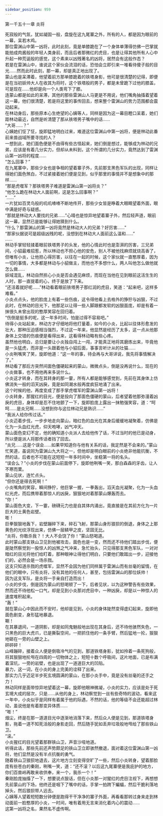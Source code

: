 ```yaml
---
sidebar_position: 959
---
```

 第一千五十一章 炎将


死寂般的气氛，犹如凝固一般，盘旋在这九尾寨之外，所有的人，都是因为眼前的一幕，呆若木鸡。  
那位雷渊山中第一凶将，此时此刻，竟是单膝跪在了一个身体单薄得仿佛一巴掌就能拍成肉酱般的年轻人类身前，而且后者那微红的虎目，也是让得其他所有人心中升起一种荒诞般的感觉，这个素来以凶残著名的凶将，居然会有这般作态？  
若是在雷渊山中，谁说这个家伙会流泪的话，恐怕会立即引来一堆看待傻子般的目光……然而此时此刻，那一幕，却是真正地出现了。  
蒙山也是呆滞着，他望着前方那单膝跪着的铁塔身影，他可是很清楚的记得，即便是在当初妖帅大人在收其为将时，这个铁塔般的男子，都是未曾跪下过他的膝盖，可是现在……他却是向一个人类弯下了膝。  
连蒙山都是如此的呆滞，其他的那些雷渊山人马更是不用说，他们嘴角抽搐着望着这一幕，他们很清楚，若是将这里的事传回去，想来整个雷渊山的势力范围都会震动起来。  
在林动身后，那些原本心生绝望的心姨等人，同样是因为这一幕目瞪口呆着，她们距林动最近，自然是听清楚了那从铁塔男子嘴中的话……  
“大哥……？”  
心姨她们怔了怔，旋即猛地明白过来，难道这位雷渊山中第一凶将，便是林动此番前来兽战域所要寻找的人？  
一想到此，她们面色便是不由得有些古怪起来，她们倒是想过，能够成为林动的兄弟，应该是有着几分实力，但却从未料到，这个所谓的几分实力，竟然达到了雷渊山第一凶将的程度……  
“怎么回事？”  
在九尾寨中，那些少女也是争相的望着寨子外，先前那支黑色军队的出现，同样让得她们面色煞白，不过紧接着她们便是见到，似乎那里的事情并不是想象中的那样……  
“那是虎噬军？那铁塔男子难道是雷渊山第一凶将炎？”  
“他怎么跪在林动大人面前啊，这是怎么回事啊？”  
“……”  
一片犹如百灵鸟般的叽叽喳喳不断地传开，那些少女皆是睁着大眼睛望着外面，眼中满是好奇与疑惑。  
“那就是林动大人要找的兄弟……”心晴也是惊异地望着寨子外，然后轻声道，眼前这一幕，显然已是能够让得她猜到什么。  
“什么？那雷渊山的第一凶将竟然是林动大人的兄弟？好厉害……”  
“那家伙据说可是超级凶残的呢，没想到在林动大人面前这么温和……”  
……  
林动手掌轻轻揉着眼前铁塔男子的头发，他的心情此时也是澎湃的厉害，三兄弟间，小貂最难招惹，所以林动也不担心他的安危，别人不被他找麻烦就烧高香了，但唯有小炎，让他担心得厉害，以往在一起的时候，这个家伙就一直憨厚着，因为一切的事情，大多都是林动与小貂做主，而他也不多想什么，两人叫他怎么做他就怎么做……  
妖域混乱，林动自然担心小炎是否会遇见麻烦，而现在当他在见到眼前这活生生的人时，那一直提着的心，终于是放了下来。  
“还活着就好呢……”林动看着眼前铁塔男子那红润的虎目，笑道：“起来吧，这样多难看。”  
小炎点点头，他的脸庞上有着一些伤痕，这令得他看上去格外的狰狞与凶狠，不过此时，在林动的目光下，他那足以让得一些人脚跟都发软的凶狠面庞，却是有着一抹很久未曾出现的憨厚笑容在回归着。  
“伤倒是挺多的呢，这一年多时间，怕是过得不容易吧。”  
待得小炎站起来，林动方才仔细地将他打量着，如今的小炎，比起以往体形愈发的壮大，那种压迫感相当强烈，不过这一年来，他显然是经历了太多，这一点从他那身体上交错的伤痕便是看得出来，这看得林动略有些心疼。  
虽然他也明白，总归是要让小炎独自闯上一闯，才能真正地将其磨炼出来，毕竟他是一头猛虎，而非是一头跟着他与小貂后面，事事言听计从的壮猫……  
小炎咧嘴笑了笑，旋即他道：“这一年的事，待会再与大哥详说，我先将事情解决了。”  
林动看了那后方突然间面色僵硬起来的蒙山，微微点头，倒是没再说什么，现在的小炎做事，也不用他再来多说什么。  
小炎这才转身，而在其转身的那一霎，所有人都是能够感觉到，先前在其身体上仿佛消失一般的滔天凶戾，竟是如同潮水般再度疯狂地涌了出来。  
这个时候的他，再度变成了那手掌虎噬军的雷渊山第一凶将！  
小炎转身，那猩红的目光，便是投向了那面色僵硬的蒙山，后者望着他那弥漫着凶戾的虎目，身体却是忍不住地颤了一下，旋即脸庞上露出一抹勉强笑容，道：“呵呵……是炎兄啊……没想到你与这位林动兄是熟识……”  
“我派人给你传过话。”  
小炎迈着步伐，一步步地走向蒙山，暗红色的血光在其身后缓缓地凝聚着，仿佛是化为一头血红光虎，仰天咆哮，凶气冲天。  
蒙山面色变幻不定，他的确知道小炎派人去给他传了话，不过当时的他已是动身，所以便是派人将那传话者挡了回去。  
“炎兄……这是个误会……如果早知道你与他有关系的话，我定然是不会来的。”蒙山忙笑道，虽说同为雷渊山九大将之一，但他却是明白眼前的小炎绝非他能抗衡，不然的话，后者也不可能在这短短一年多时间中，坐稳第一将的名头。  
“误会么？”小炎的步伐在蒙山前面停下，旋即他咧嘴一笑，那白森森的牙齿，让人不寒而栗。  
蒙山见状，连忙点头。  
“但你还是得去死啊！”  
小炎嘴角的笑容，瞬间狰狞，他巨掌一握，一拳轰出，滔天血光凝聚，化为一头血红光虎，而后携带着那惊人的凶戾，狠狠地对着那蒙山爆轰而去。  
“你！”  
蒙山面色大变，下一霎，磅礴元力也是自其体内涌出，竟直接是在其前方化为一片巨大的土黄色岩壁。  
嘭！  
巨拳狠狠地轰下，岩壁蹦碎下来，碎石飞射，那蒙山身形狼狈的倒退，身体之上那黄色的光纹浮现出来，仿佛一层鳞甲之皮，坚固无比。  
“炎将，你敢杀我？！大人不会饶了你！”蒙山怒喝道。  
此时蒙山那支铁山卫见到他被攻击，面色也是一变，然而还不待他们踏出步伐，便是陡然察觉到一股惊人的凶煞之气冲来，急忙抬头，只见得那支黑色军队，一对对暗红的目光将他们给盯着，那种眼神让得他们明白，只要他们敢踏出一步，迎接他们的，必然会是一场杀戮。  
这支只知道杀戮的虎噬军，显然不会因为他们同样属于雷渊山而有丝毫的留情，在他们的眼中，只有炎将，没有其他的任何人，甚至，包括雷渊山的那位妖帅！  
因为这支军队，是炎将一手亲自打造而出！  
小炎的步伐，倒是因为蒙山的怒喝顿了一下，后者见状，以为这种警告有些效果，然而还不待他松一口气，却是见到小炎那对虎目中，一种凶戾，却是以一种惊人的速度堆积起来。  
“轰！”  
就在蒙山心中因此而不安时，他却是见到，小炎的身体陡然变得虚幻起来，旋即他面色剧变，身形猛地暴退。  
唰！  
在其暴退间，一道阴影，却是如同鬼魅般地出现在其身后，还不待他骇然失色，一只黑色的巨大虎爪，已是撕裂空间，一把抓住他的一条手臂，然后猛地一抡，狠狠地砸在一旁的山壁之上。  
砰砰砰！  
山峰蹦碎，接着众人便是倒吸冷气的见到，那道铁塔身影，犹如拎着一条死狗般，将其狠狠地抡甩在四周的一切物体之上，短短十数个呼吸间，这片地面，已是布满着深坑，一旁的岩壁，也是出现了一道道巨大的凹陷。  
暴力，这一词，在小炎的身上完美的诠释了出来。  
那实力几乎迈足半步死玄境圆满的蒙山，在那小炎手中，竟是没有丝毫的还手之力！  
林动同样是面带惊异地望着这一幕，旋即他眼神微凝，小炎的实力，应该是处于死玄境大成的层次，只是……从他的身上，林动察觉到一丝有些奇特的波动，看来这一年中，小炎似乎是同样有着属于他的际遇，不然的话，他的等级不会还能超过林动，虽说他是有着那变异体质……  
“嘭！”  
烟尘，终是在那一道道目光中逐渐地消落下来，然后众人便是见到，那道铁塔身影，拖着一道不知死活般的身影走回，然后随手犹如丢弃垃圾般地甩给了那些铁山卫。  
“滚。”  
小炎猩红的目光望着那群铁山卫，声音沙哑地道。  
听得此话，那些先前还声势颇足的铁山卫立即骇然撤退，面对着这位雷渊山第一凶将，他们显然是没有半点抗衡的勇气。  
随着铁山卫狼狈地退去，这片地方立刻变得空旷了一些，然后小炎转身，望着那脸庞有些苍白的秦刚，咧嘴一笑，道：“还不滚？以后这九尾寨便是我庇护的地方，你们百兽岭再敢来收供奉，来一个，我杀一个！”  
秦刚脸庞抽搐了一下，想要说点狠话，但在小炎那一对猩红的虎目注视下，再想想先前蒙山的下场，他终还是咽下了嘴中的话，手掌一拍跨下蝙蝠，然后干脆利落地掉头，然后狼狈带人远去。  
心姨等人望着短短数分钟便是跑得干干净净的寨子外面，再看看那转过身来走到林动面前一脸憨厚的小炎，一时间，唯有着用无言来消化着内心的震动……  
这第一凶将之名，果然名不虚传啊。  
  
  
